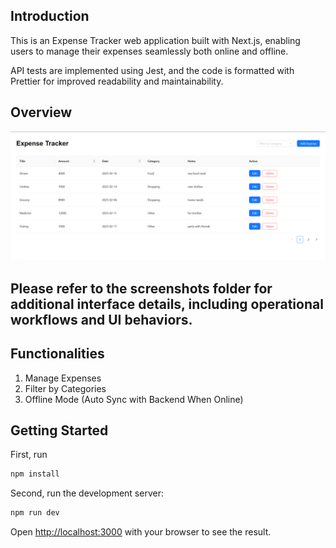 ## Introduction

This is an Expense Tracker web application built with Next.js, enabling users to manage their expenses seamlessly both online and offline.

API tests are implemented using Jest, and the code is formatted with Prettier for improved readability and maintainability.

## Overview

![Expense Tracker UI](./screenshots/overview.png)

## Please refer to the screenshots folder for additional interface details, including operational workflows and UI behaviors.

## Functionalities

1. Manage Expenses
2. Filter by Categories
3. Offline Mode (Auto Sync with Backend When Online)

## Getting Started

First, run

```bash
npm install
```

Second, run the development server:

```bash
npm run dev
```

Open [http://localhost:3000](http://localhost:3000) with your browser to see the result.
